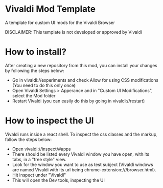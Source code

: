 # Vivaldi Mod Template

A template for custom UI mods for the Vivaldi Browser

DISCLAIMER: This template is not developed or approved by Vivaldi

# How to install?

After creating a new repository from this mod, you can install your changes by following the steps below:

- Go in vivaldi://experiments and check Allow for using CSS modifications (You need to do this only once)
- Open Vivaldi Settings > Apperance and in "Custom UI Modifications", select the Mod folder
- Restart Vivaldi (you can easily do this by going in vivaldi://restart)

# How to inspect the UI

Vivaldi runs inside a react shell. To inspect the css classes and the markup, follow the steps below:

- Open vivaldi://inspect/#apps
- There should be listed every Vivaldi window you have open, with its tabs, in a "tree style" view.
- Look for the window you want to use as test subject (Vivaldi windows are named Vivaldi with its url being chrome-extension://<something>/browser.html).
- Hit Inspect under "Vivaldi"
- This will open the Dev tools, inspecting the UI


